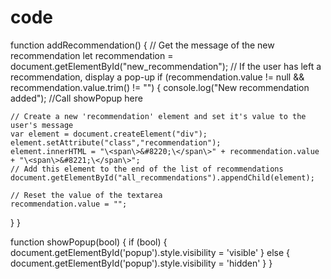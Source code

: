 # code
function addRecommendation() {
  // Get the message of the new recommendation
  let recommendation = document.getElementById("new_recommendation");
  // If the user has left a recommendation, display a pop-up
  if (recommendation.value != null && recommendation.value.trim() != "") {
    console.log("New recommendation added");
    //Call showPopup here

    // Create a new 'recommendation' element and set it's value to the user's message
    var element = document.createElement("div");
    element.setAttribute("class","recommendation");
    element.innerHTML = "\<span\>&#8220;\</span\>" + recommendation.value + "\<span\>&#8221;\</span\>";
    // Add this element to the end of the list of recommendations
    document.getElementById("all_recommendations").appendChild(element); 
    
    // Reset the value of the textarea
    recommendation.value = "";
  }
}

function showPopup(bool) {
  if (bool) {
    document.getElementById('popup').style.visibility = 'visible'
  } else {
    document.getElementById('popup').style.visibility = 'hidden'
  }
}
